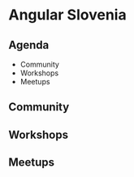 # Angular Slovenia

## Agenda
* Community
* Workshops
* Meetups

## Community

## Workshops


## Meetups
